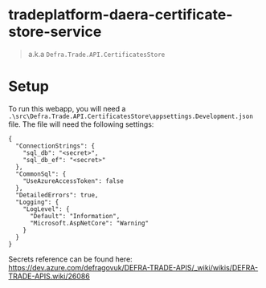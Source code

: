 # tradeplatform-daera-certificate-store-service

> a.k.a `Defra.Trade.API.CertificatesStore`

# Setup

To run this webapp, you will need a `.\src\Defra.Trade.API.CertificatesStore\appsettings.Development.json` file. The file will need the following settings:

```jsonc 
{
  "ConnectionStrings": {
    "sql_db": "<secret>",
    "sql_db_ef": "<secret>"
  },
  "CommonSql": {
    "UseAzureAccessToken": false
  },
  "DetailedErrors": true,
  "Logging": {
    "LogLevel": {
      "Default": "Information",
      "Microsoft.AspNetCore": "Warning"
    }
  }
}
```

Secrets reference can be found here: https://dev.azure.com/defragovuk/DEFRA-TRADE-APIS/_wiki/wikis/DEFRA-TRADE-APIS.wiki/26086

